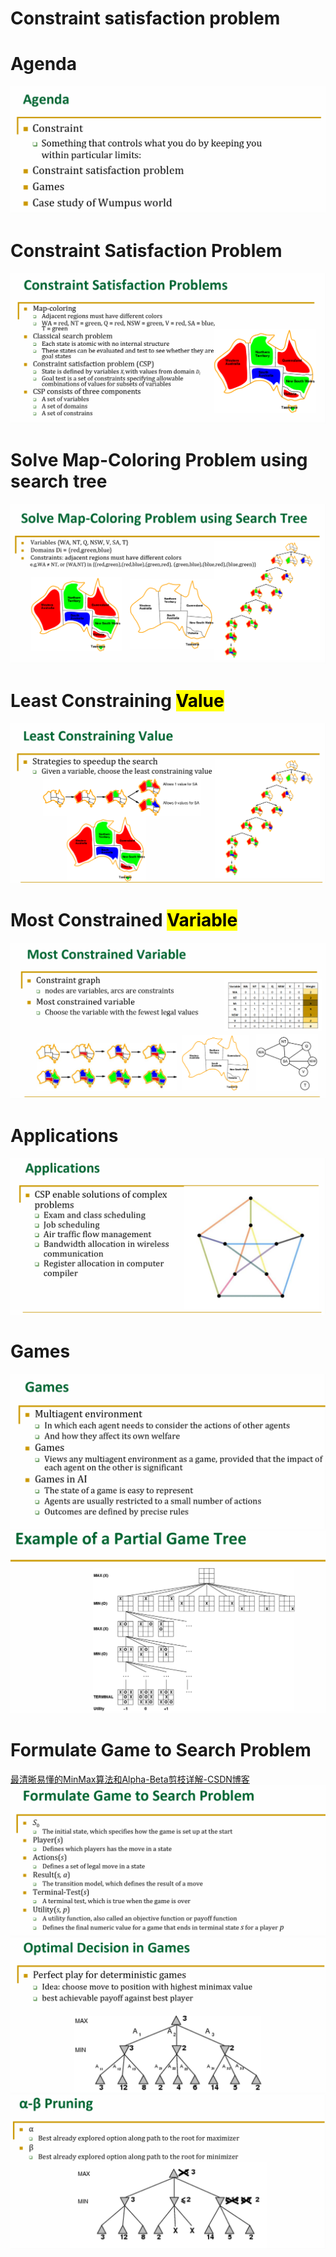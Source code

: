 # Constraint satisfaction problem

# Agenda
![](../../attachments/Pasted%20image%2020231219172940.png)

# Constraint Satisfaction Problem
![](../../attachments/Pasted%20image%2020231219174059.png)

# Solve Map-Coloring Problem using search tree
![](../../attachments/Pasted%20image%2020231219174153.png)

# Least Constraining <mark>Value</mark>
![](../../attachments/Pasted%20image%2020231219174224.png)

# Most Constrained <mark>Variable</mark>
![](../../attachments/Pasted%20image%2020231219174317.png)

# Applications
![](../../attachments/Pasted%20image%2020231219174427.png)

# Games
![](../../attachments/Pasted%20image%2020231219174946.png)
![](../../attachments/Pasted%20image%2020231220005827.png)
# Formulate Game to Search Problem

[最清晰易懂的MinMax算法和Alpha-Beta剪枝详解-CSDN博客](https://blog.csdn.net/weixin_42165981/article/details/103263211)
![](../../attachments/Pasted%20image%2020231219175824.png)
![](../../attachments/Pasted%20image%2020231219175837.png)
![](../../attachments/Pasted%20image%2020231219175849.png)